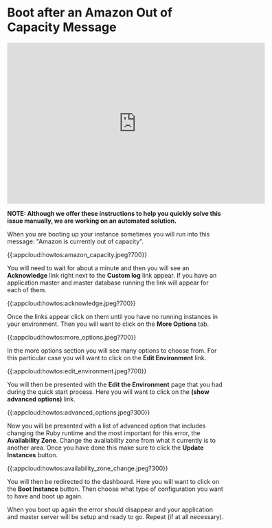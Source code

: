 # Boot after an Amazon Out of Capacity Message

<html>
<iframe src="http://player.vimeo.com/video/16323186?title=0&amp;byline=0&amp;portrait=0&amp;color=ffffff" width="600" height="375" frameborder="0"></iframe>
</html>

**NOTE: Although we offer these instructions to help you quickly solve this issue manually, we are working on an automated solution.**

When you are booting up your instance sometimes you will run into this message: "Amazon is currently out of capacity".

{{:appcloud:howtos:amazon_capacity.jpeg?700}}

You will need to wait for about a minute and then you will see an **Acknowledge** link right next to the **Custom log** link appear. If you have an application master and master database running the link will appear for each of them.

{{:appcloud:howtos:acknowledge.jpeg?700}}

Once the links appear click on them until you have no running instances in your environment. Then you will want to click on the **More Options** tab.

{{:appcloud:howtos:more_options.jpeg?700}}

In the more options section you will see many options to choose from. For this particular case you will want to click on the **Edit Environment** link.

{{:appcloud:howtos:edit_environment.jpeg?700}}

You will then be presented with the **Edit the Environment** page that you had during the quick start process. Here you will want to click on the **(show advanced options)** link.

{{:appcloud:howtos:advanced_options.jpeg?300}}

Now you will be presented with a list of advanced option that includes changing the Ruby runtime and the most important for this error, the **Availability Zone**. Change the availability zone from what it currently is to another area. Once you have done this make sure to click the **Update Instances** button.

{{:appcloud:howtos:availability_zone_change.jpeg?300}}

You will then be redirected to the dashboard. Here you will want to click on the **Boot Instance** button. Then choose what type of configuration you want to have and boot up again.

When you boot up again the error should disappear and your application and master server will be setup and ready to go.  Repeat (if at all necessary).